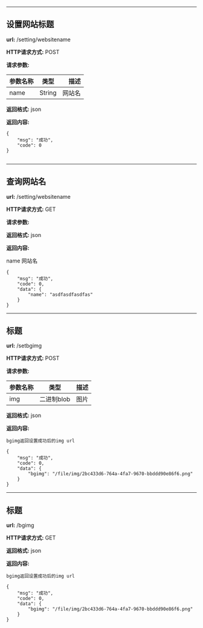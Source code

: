 
-------


## 设置网站标题

**url:** /setting/websitename

**HTTP请求方式:** POST

**请求参数:**

参数名称|类型|描述
---|:--:|---:
name|String|网站名

**返回格式:** json

**返回内容:**
```
{
    "msg": "成功",
    "code": 0
}


```


-------


## 查询网站名

**url:** /setting/websitename

**HTTP请求方式:** GET

**请求参数:**


**返回格式:** json

**返回内容:**

name 网站名
```
{
    "msg": "成功",
    "code": 0,
    "data": {
        "name": "asdfasdfasdfas"
    }
}

```


-------


## 标题

**url:** /setbgimg

**HTTP请求方式:** POST

**请求参数:**

参数名称|类型|描述
---|:--:|---:
img|二进制blob|图片

**返回格式:** json

**返回内容:**
```
bgimg返回设置成功后的img url

{
    "msg": "成功",
    "code": 0,
    "data": {
        "bgimg": "/file/img/2bc433d6-764a-4fa7-9670-bbddd90e86f6.png"
    }
}

```




-------


## 标题

**url:** /bgimg

**HTTP请求方式:** GET

**返回格式:** json

**返回内容:**
```
bgimg返回设置成功后的img url

{
    "msg": "成功",
    "code": 0,
    "data": {
        "bgimg": "/file/img/2bc433d6-764a-4fa7-9670-bbddd90e86f6.png"
    }
}

```



